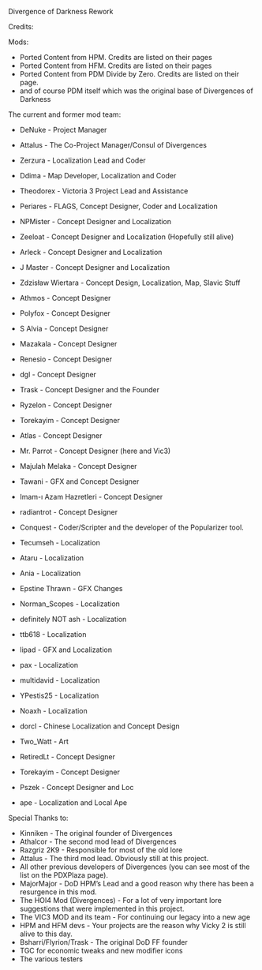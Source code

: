 Divergence of Darkness Rework

Credits:

Mods:
- Ported Content from HPM. Credits are listed on their pages
- Ported Content from HFM. Credits are listed on their pages
- Ported Content from PDM Divide by Zero. Credits are listed on their page.
- and of course PDM itself which was the original base of Divergences of Darkness

The current and former mod team:

-  DeNuke - Project Manager
-  Attalus - The Co-Project Manager/Consul of Divergences
-  Zerzura - Localization Lead and Coder

-  Ddima - Map Developer, Localization and Coder
-  Theodorex - Victoria 3 Project Lead and Assistance
-  Periares - FLAGS, Concept Designer, Coder and Localization
-  NPMister - Concept Designer and Localization
-  Zeeloat - Concept Designer and Localization (Hopefully still alive)
-  Arleck - Concept Designer and Localization
-  J Master - Concept Designer and Localization
-  Zdzisław Wiertara - Concept Design, Localization, Map, Slavic Stuff
-  Athmos - Concept Designer
-  Polyfox - Concept Designer
-  S Alvia - Concept Designer 
-  Mazakala - Concept Designer
-  Renesio - Concept Designer
-  dgl - Concept Designer
-  Trask - Concept Designer and the Founder
-  Ryzelon - Concept Designer
-  Torekayim - Concept Designer
-  Atlas - Concept Designer
-  Mr. Parrot - Concept Designer (here and Vic3)
-  Majulah Melaka - Concept Designer
-  Tawani - GFX and Concept Designer
-  Imam-ı Azam Hazretleri - Concept Designer
-  radiantrot - Concept Designer
-  Conquest - Coder/Scripter and the developer of the Popularizer tool.
-  Tecumseh - Localization
-  Ataru - Localization
-  Ania - Localization
-  Epstine Thrawn - GFX Changes
-  Norman_Scopes - Localization
-  definitely NOT ash - Localization
-  ttb618 - Localization
-  lipad - GFX and Localization
-  pax - Localization
-  multidavid - Localization
-  YPestis25 - Localization
-  Noaxh - Localization
-  dorcl - Chinese Localization and Concept Design
-  Two_Watt - Art
-  RetiredLt - Concept Designer
-  Torekayim - Concept Designer
-  Pszek - Concept Designer and Loc
-  ape - Localization and Local Ape

Special Thanks to:

- Kinniken - The original founder of Divergences
- Athalcor - The second mod lead of Divergences
- Razgriz 2K9 - Responsible for most of the old lore
- Attalus - The third mod lead. Obviously still at this project.
- All other previous developers of Divergences (you can see most of the list on the PDXPlaza page).
- MajorMajor - DoD HPM’s Lead and a good reason why there has been a resurgence in this mod.
- The HOI4 Mod (Divergences) - For a lot of very important lore suggestions that were implemented in this project.
- The VIC3 MOD and its team - For continuing our legacy into a new age
- HPM and HFM devs - Your projects are the reason why Vicky 2 is still alive to this day.
- Bsharri/Flyrion/Trask - The original DoD FF founder
- TGC for economic tweaks and new modifier icons
- The various testers

